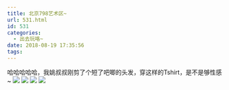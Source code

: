 ```yaml
---
title: 北京798艺术区~
url: 531.html
id: 531
categories:
  - 出去玩咯~
date: 2018-08-19 17:35:56
tags:
---
```


哈哈哈哈哈，我姚叔叔刚剪了个短了吧唧的头发，穿这样的Tshirt，是不是够性感~ [![](http://www.binkatherine.com/wordpress/wp-content/uploads/2018/08/IMG_3501-300x225.jpg)](http://www.binkatherine.com/wordpress/wp-content/uploads/2018/08/IMG_3501.jpg) [![](http://www.binkatherine.com/wordpress/wp-content/uploads/2018/08/IMG_3498-e1535362620403-225x300.jpg)](http://www.binkatherine.com/wordpress/wp-content/uploads/2018/08/IMG_3498.jpg) [![](http://www.binkatherine.com/wordpress/wp-content/uploads/2018/08/IMG_3494-300x225.jpg)](http://www.binkatherine.com/wordpress/wp-content/uploads/2018/08/IMG_3494.jpg) [![](http://www.binkatherine.com/wordpress/wp-content/uploads/2018/08/IMG_3523-225x300.jpg)](http://www.binkatherine.com/wordpress/wp-content/uploads/2018/08/IMG_3523.jpg)